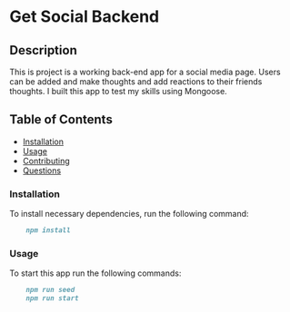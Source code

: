 # Get Social Backend

## Description

This is project is a working back-end app for a social media page. Users can be added and make thoughts and add reactions to their friends thoughts. I built this app to test my skills using Mongoose.

## Table of Contents

- [Installation](#installation)
- [Usage](#usage)
- [Contributing](#contributing)
- [Questions](#questions)

### Installation

To install necessary dependencies, run the following command:

```md
    npm install
```

### Usage

To start this app run the following commands:

```md
    npm run seed
    npm run start
```
